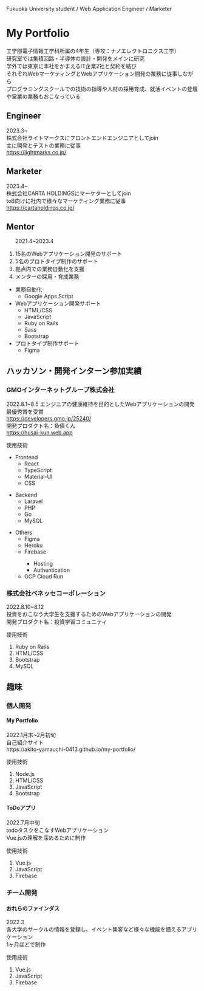  Fukuoka University student / Web Application Engineer / Marketer
 
 # My Portfolio
 

  工学部電子情報工学科所属の4年生（専攻：ナノエレクトロニクス工学）<br>
  研究室では集積回路・半導体の設計・開発をメインに研究<br>
  学外では東京に本社をかまえるIT企業2社と契約を結び<br>
  それぞれWebマーケティングとWebアプリケーション開発の業務に従事しながら<br>
  プログラミングスクールでの技術の指導や人材の採用育成、就活イベントの登壇や営業の業務もおこなっている

## Engineer
  2023.3~<br>
  株式会社ライトマークスにフロントエンドエンジニアとしてjoin<br>
  主に開発とテストの業務に従事<br>
  https://lightmarks.co.jp/
  
## Marketer
  2023.4~<br>
  株式会社CARTA HOLDINGSにマーケターとしてjoin<br>
  toB向けに社内で様々なマーケティング業務に従事<br>
  https://cartaholdings.co.jp/

## Mentor
<ol>
  <p>2021.4~2023.4</p>
  <li>15名のWebアプリケーション開発のサポート</li>
  <li>5名のプロトタイプ制作のサポート</li>
  <li>拠点内での業務自動化を支援</li>
  <li>メンターの採用・育成業務</li>
</ol>

<ul>
  <li>
    業務自動化
    <ul>
      <li>Google Apps Script</li>
    </ul>
  </li>
  <li>
    Webアプリケーション開発サポート
    <ul>
      <li>HTML/CSS</li>
      <li>JavaScript</li>
      <li>Ruby on Rails</li>
      <li>Sass</li>
      <li>Bootstrap</li>
    </ul>
  </li>
  <li>
    プロトタイプ制作サポート
    <ul>
      <li>Figma</li>
    </ul>
  </li>
</ul>

## ハッカソン・開発インターン参加実績
### GMOインターネットグループ株式会社
  2022.8.1~8.5
  エンジニアの健康維持を目的としたWebアプリケーションの開発<br>
  最優秀賞を受賞<br>
  https://developers.gmo.jp/25240/<br>
  開発プロダクト名：負債くん<br>
  https://husai-kun.web.app


<p>使用技術</p>
<ul>
  <li>
    Frontend
    <ul>
      <li>React</li>
      <li>TypeScript</li>
      <li>Material-UI</li>
      <li>CSS</li>
    </ul>
  </li>
</ul>

<ul>
  <li>
    Backend
    <ul>
      <li>Laravel</li>
      <li>PHP</li>
      <li>Go</li>
      <li>MySQL</li>
    </ul>
  </li>
</ul>

<ul>
  <li>
    Others
    <ul>
      <li>Figma</li>
      <li>Heroku</li>
      <li>Firebase</li>
      <ul>
        <li>Hosting</li>
        <li>Authentication</li>
      </ul>
      <li>GCP Cloud Run</li>
    </ul>
  </li>
</ul>

### 株式会社ベネッセコーポレーション
<p>
  2022.8.10~8.12<br />
  投資をおこなう大学生を支援するためのWebアプリケーションの開発<br />
  開発プロダクト名：投資学習コミュニティ
</p>

<p>使用技術</p>
<ol>
  <li>Ruby on Rails</li>
  <li>HTML/CSS</li>
  <li>Bootstrap</li>
  <li>MySQL</li>
</ol>

<h2>趣味</h2>
<h3>個人開発</h3>

<h4>My Portfolio</h4>
<p>
  2022.1月末~2月初旬<br />
  自己紹介サイト<br />
  <a>https://akito-yamauchi-0413.github.io/my-portfolio/</a><br />
</p>

<p>使用技術</p>
<ol>
  <li>Node.js</li>
  <li>HTML/CSS</li>
  <li>JavaScript</li>
  <li>Bootstrap</li>
</ol>

<h4>ToDoアプリ</h4>
<p>
  2022.7月中旬<br />
  todoタスクをこなすWebアプリケーション<br />
  Vue.jsの理解を深めるために制作
</p>

<p>使用技術</p>
<ol>
  <li>Vue.js</li>
  <li>JavaScript</li>
  <li>Firebase</li>
</ol>

<h3>チーム開発</h3>
<h4>おれらのファインダス</h4>
<p>
  2022.3<br />
  各大学のサークルの情報を登録し、イベント集客など様々な機能を備えるアプリケーション<br />
  1ヶ月ほどで制作
</p>

<p>使用技術</p>
<ol>
  <li>Vue.js</li>
  <li>JavaScript</li>
  <li>Firebase</li>
</ol>
